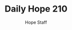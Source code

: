 ---
image: /assets/img/daily-hope-default-artwork.png
title: Daily Hope 210
number: 210
categories:
  - Daily Hope
author: Hope Staff
notes: Daily Hope 210
embed: >-
  EMBED_GOES_HERE
---